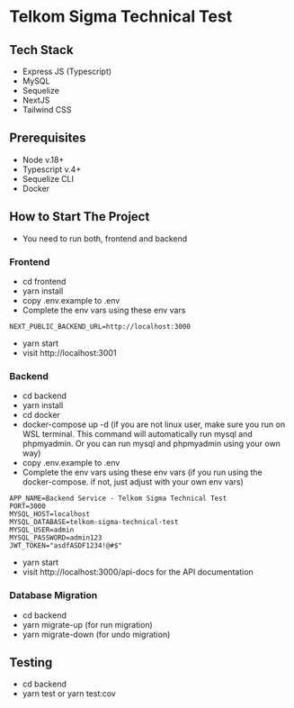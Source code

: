 # Telkom Sigma Technical Test

## Tech Stack
- Express JS (Typescript)
- MySQL
- Sequelize
- NextJS
- Tailwind CSS

## Prerequisites
- Node v.18+
- Typescript v.4+
- Sequelize CLI
- Docker

## How to Start The Project
- You need to run both, frontend and backend
### Frontend
- cd frontend
- yarn install
- copy .env.example to .env
- Complete the env vars using these env vars
```
NEXT_PUBLIC_BACKEND_URL=http://localhost:3000
```
- yarn start
- visit http://localhost:3001
### Backend
- cd backend
- yarn install
- cd docker
- docker-compose up -d (if you are not linux user, make sure you run on WSL terminal. This command will automatically run mysql and phpmyadmin. Or you can run mysql and phpmyadmin using your own way)
- copy .env.example to .env
- Complete the env vars using these env vars (if you run using the docker-compose. if not, just adjust with your own env vars)
```
APP_NAME=Backend Service - Telkom Sigma Technical Test
PORT=3000
MYSQL_HOST=localhost
MYSQL_DATABASE=telkom-sigma-technical-test
MYSQL_USER=admin
MYSQL_PASSWORD=admin123
JWT_TOKEN="asdfASDF1234!@#$"
```
- yarn start
- visit http://localhost:3000/api-docs for the API documentation
### Database Migration
- cd backend
- yarn migrate-up (for run migration)
- yarn migrate-down (for undo migration)

## Testing
- cd backend
- yarn test or yarn test:cov
